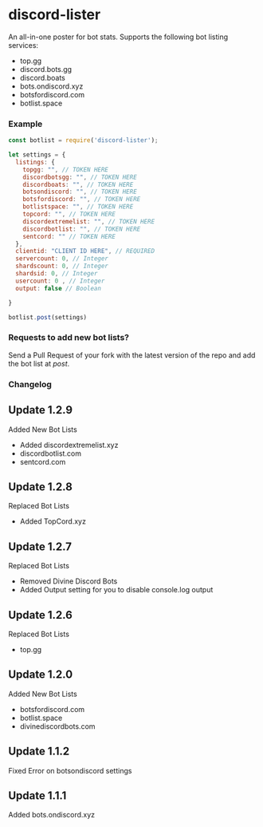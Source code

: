 # discord-lister
An all-in-one poster for bot stats. Supports the following bot listing services:
- top.gg
- discord.bots.gg
- discord.boats
- bots.ondiscord.xyz
- botsfordiscord.com
- botlist.space

### Example
``` js
const botlist = require('discord-lister');

let settings = {
  listings: {
    topgg: "", // TOKEN HERE
    discordbotsgg: "", // TOKEN HERE
    discordboats: "", // TOKEN HERE
    botsondiscord: "", // TOKEN HERE
    botsfordiscord: "", // TOKEN HERE
    botlistspace: "", // TOKEN HERE
    topcord: "", // TOKEN HERE
    discordextremelist: "", // TOKEN HERE
    discordbotlist: "", // TOKEN HERE
    sentcord: "" // TOKEN HERE
  },
  clientid: "CLIENT ID HERE", // REQUIRED
  servercount: 0, // Integer
  shardscount: 0, // Integer
  shardsid: 0, // Integer
  usercount: 0 , // Integer
  output: false // Boolean

}

botlist.post(settings)
```
### Requests to add new bot lists?
Send a Pull Request of your fork with the latest version of the repo and add the bot list at *post*.

### Changelog
## Update 1.2.9
Added New Bot Lists
- Added discordextremelist.xyz
- discordbotlist.com
- sentcord.com

## Update 1.2.8
Replaced Bot Lists
- Added TopCord.xyz

## Update 1.2.7
Replaced Bot Lists
- Removed Divine Discord Bots
- Added Output setting for you to disable console.log output

## Update 1.2.6
Replaced Bot Lists
- top.gg

## Update 1.2.0
Added New Bot Lists
- botsfordiscord.com
- botlist.space
- divinediscordbots.com

## Update 1.1.2
Fixed Error on botsondiscord settings

## Update 1.1.1
Added bots.ondiscord.xyz

